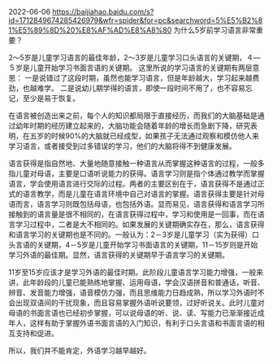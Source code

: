 
2022-06-06
https://baijiahao.baidu.com/s?id=1712849674285426979&wfr=spider&for=pc&searchword=5%E5%B2%81%E5%89%8D%20%E8%AF%AD%E8%A8%80
为什么5岁前学习语言非常重要？

2～5岁是儿童学习语言的最佳年龄，2～3岁是儿童学习口头语言的关键期，４—５岁是儿童开始学习书面言语的关键期。
这里所说的学习语言的关键期有两层意思：
一是说错过了这段时期，虽然也能学习语言，但是年龄越大，学习起来越费劲，也越难学。
二是说幼儿期学得的语言，即使一段时间不用了，也不容易忘记，至少是易于恢复。

在语言被创造出来之前，每个人的知识都局限于直接经历，而我们的大脑基础是通过幼年时期的经历建立起来的，大脑功能会随着年龄的增长而急剧下降，研究表明，在五岁的时候90%的大脑就已经成型，如果孩子无法通过观察和模仿他人来学习语言，或者接受到过多错误的学习，他们的大脑将得不到健康发展。

语言获得是指自然地、大量地随意接触一种语言从而掌握这种语言的过程，一般多指儿童对母语，主要是口语听说能力的获得。语言学习则是指个体通过教学而掌握语言，学会使用语言进行交际的过程。两者的主要区别在于，语言获得不是通过正式的语言教学，而是儿童在语言环境中自己对语言的掌握。语言获得主要是针对母语而言，语言学习则既包括母语，也包括外语。显而易见，语言获得和语言学习所接触到的语言量是很不相同的，在语言获得过程中，学习和使用是一回事，而在语言学习过程中，二者是大不相同的。如果发展的关键期确实存在，那么，语言获得和语言学习的关键期也是不同的。一般认为：2－3岁是儿童学习（实为获得）口头言语的关键期，4－5岁是儿童开始学习书面语言的关键期，11－15岁则是开始学习外语的最佳期。显然，语言获得的关键期早于语言学习的关键期。

11岁至15岁应该才是学习外语的最佳时期。此阶段儿童语言学习能力增强，一般来讲，此年龄段的儿童已能熟练地掌握、运用母语，学会汉语拼音和普通话，听音、辨音、发音能力增强，语音模仿力强，而且思维能力日趋成熟，所以学习外语时不会出现双语间的干扰现象，而且容易掌握外语听说要领，过好听说关。此时儿童对母语的书面言语也已经初步掌握，可以说母语的听、说、读、写能力已渐渐接近成年人，这样有助于掌握外语书面言语的入门知识，有利于口头言语和书面言语的相互支持和促进。

所以，我们并不能肯定，外语学习越早越好。

